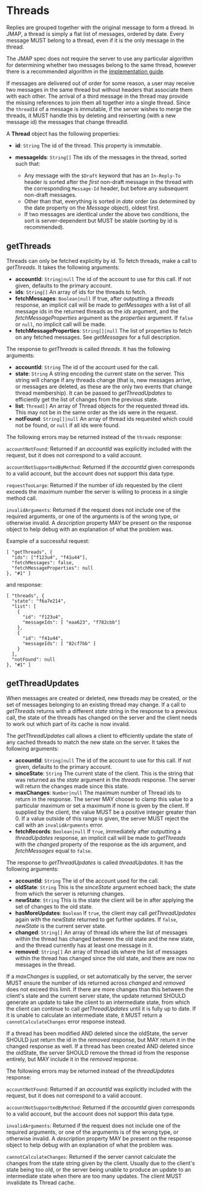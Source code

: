 # Threads

Replies are grouped together with the original message to form a thread. In JMAP, a thread is simply a flat list of messages, ordered by date. Every message MUST belong to a thread, even if it is the only message in the thread.

The JMAP spec does not require the server to use any particular algorithm for determining whether two messages belong to the same thread, however there is a recommended algorithm in the [implementation guide](server.html).

If messages are delivered out of order for some reason, a user may receive two messages in the same thread but without headers that associate them with each other. The arrival of a third message in the thread may provide the missing references to join them all together into a single thread. Since the `threadId` of a message is immutable, if the server wishes to merge the threads, it MUST handle this by deleting and reinserting (with a new message id) the messages that change threadId.

A **Thread** object has the following properties:

- **id**: `String`
  The id of the thread. This property is immutable.
- **messageIds**: `String[]`
  The ids of the messages in the thread, sorted such that:

    - Any message with the `$Draft` keyword that has an `In-Reply-To` header is sorted after the *first* non-draft message in the thread with the corresponding `Message-Id` header, but before any subsequent non-draft messages.
    - Other than that, everything is sorted in *date* order (as determined by the date property on the *Message* object), oldest first.
    - If two messages are identical under the above two conditions, the sort is server-dependent but MUST be stable (sorting by id is recommended).

## getThreads

Threads can only be fetched explicitly by id. To fetch threads, make a call to *getThreads*. It takes the following arguments:

- **accountId**: `String|null`
  The id of the account to use for this call. If not given, defaults to the primary account.
- **ids**: `String[]`
  An array of ids for the threads to fetch.
- **fetchMessages**: `Boolean|null`
  If true, after outputting a *threads* response, an implicit call will be made to *getMessages* with a list of all message ids in the returned threads as the *ids* argument, and the *fetchMessageProperties* argument as the *properties* argument. If `false` or `null`, no implicit call will be made.
- **fetchMessageProperties**: `String[]|null`
  The list of properties to fetch on any fetched messages. See *getMessages* for a full description.

The response to *getThreads* is called *threads*. It has the following arguments:

- **accountId**: `String`
  The id of the account used for the call.
- **state**: `String`
  A string encoding the current state on the server. This string will change
  if any threads change (that is, new messages arrive, or messages are deleted, as these are the only two events that change thread membership). It can be passed to *getThreadUpdates* to efficiently get the list of changes from the previous state.
- **list**: `Thread[]`
  An array of Thread objects for the requested thread ids. This may not be in the same order as the ids were in the request.
- **notFound**: `String[]|null`
  An array of thread ids requested which could not be found, or `null` if all ids were found.

The following errors may be returned instead of the `threads` response:

`accountNotFound`: Returned if an *accountId* was explicitly included with the request, but it does not correspond to a valid account.

`accountNotSupportedByMethod`: Returned if the *accountId* given corresponds to a valid account, but the account does not support this data type.

`requestTooLarge`: Returned if the number of *ids* requested by the client exceeds the maximum number the server is willing to process in a single method call.

`invalidArguments`: Returned if the request does not include one of the required arguments, or one of the arguments is of the wrong type, or otherwise invalid. A *description* property MAY be present on the response object to help debug with an explanation of what the problem was.

Example of a successful request:

    [ "getThreads", {
      "ids": ["f123u4", "f41u44"],
      "fetchMessages": false,
      "fetchMessageProperties": null
    }, "#1" ]

and response:

    [ "threads", {
      "state": "f6a7e214",
      "list": [
        {
          "id": "f123u4",
          "messageIds": [ "eaa623", "f782cbb"]
        },
        {
          "id": "f41u44",
          "messageIds": [ "82cf7bb" ]
        }
      ],
      "notFound": null
    }, "#1" ]


## getThreadUpdates

When messages are created or deleted, new threads may be created, or the set of messages belonging to an existing thread may change. If a call to *getThreads* returns with a different *state* string in the response to a previous call, the state of the threads has changed on the server and the client needs to work out which part of its cache is now invalid.

The *getThreadUpdates* call allows a client to efficiently update the state of any cached threads to match the new state on the server. It takes the following arguments:

- **accountId**: `String|null`
  The id of the account to use for this call. If not given, defaults to the primary account.
- **sinceState**: `String`
  The current state of the client. This is the string that was returned as the *state* argument in the *threads* response. The server will return the changes made since this state.
- **maxChanges**: `Number|null`
  The maximum number of Thread ids to return in the response. The server MAY choose to clamp this value to a particular maximum or set a maximum if none is given by the client. If supplied by the client, the value MUST be a positive integer greater than 0. If a value outside of this range is given, the server MUST reject the call with an `invalidArguments` error.
- **fetchRecords**: `Boolean|null`
  If `true`, immediately after outputting a *threadUpdates* response, an implicit call will be made to *getThreads* with the *changed* property of the response as the *ids* argument, and *fetchMessages* equal to `false`.

The response to *getThreadUpdates* is called *threadUpdates*. It has the following arguments:

- **accountId**: `String`
  The id of the account used for the call.
- **oldState**: `String`
  This is the *sinceState* argument echoed back; the state from which the server is returning changes.
- **newState**: `String`
  This is the state the client will be in after applying the set of changes to the old state.
- **hasMoreUpdates**: `Boolean`
  If `true`, the client may call *getThreadUpdates* again with the *newState* returned to get further updates. If `false`, *newState* is the current server state.
- **changed**: `String[]`
  An array of thread ids where the list of messages within the thread has
  changed between the old state and the new state, and the thread currently has at least one message in it.
- **removed**: `String[]`
  An array of thread ids where the list of messages within the thread has changed since the old state, and there are now no messages in the thread.

If a *maxChanges* is supplied, or set automatically by the server, the server MUST ensure the number of ids returned across *changed* and *removed* does not exceed this limit. If there are more changes than this between the client's state and the current server state, the update returned SHOULD generate an update to take the client to an intermediate state, from which the client can continue to call *getThreadUpdates* until it is fully up to date. If it is unable to calculate an intermediate state, it MUST return a `cannotCalculateChanges` error response instead.

If a thread has been modified AND deleted since the oldState, the server SHOULD just return the id in the *removed* response, but MAY return it in the changed response as well. If a thread has been created AND deleted since the oldState, the server SHOULD remove the thread id from the response entirely, but MAY include it in the *removed* response.

The following errors may be returned instead of the *threadUpdates* response:

`accountNotFound`: Returned if an *accountId* was explicitly included with the request, but it does not correspond to a valid account.

`accountNotSupportedByMethod`: Returned if the *accountId* given corresponds to a valid account, but the account does not support this data type.

`invalidArguments`: Returned if the request does not include one of the required arguments, or one of the arguments is of the wrong type, or otherwise invalid. A *description* property MAY be present on the response object to help debug with an explanation of what the problem was.

`cannotCalculateChanges`: Returned if the server cannot calculate the changes from the state string given by the client. Usually due to the client's state being too old, or the server being unable to produce an update to an intermediate state when there are too many updates. The client MUST invalidate its Thread cache.
